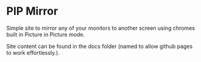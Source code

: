 # PIP Mirror

Simple site to mirror any of your monitors to another screen using chromes built in Picture in Picture mode.

Site content can be found in the docs folder (named to allow github pages to work effortlessly.).